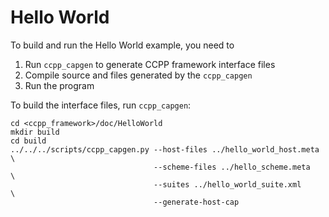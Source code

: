 Hello World
===========

To build and run the Hello World example, you need to
 1. Run `ccpp_capgen` to generate CCPP framework interface files
 2. Compile source and files generated by the `ccpp_capgen`
 3. Run the program

To build the interface files, run `ccpp_capgen`:
```
cd <ccpp_framework>/doc/HelloWorld
mkdir build
cd build
../../../scripts/ccpp_capgen.py --host-files ../hello_world_host.meta \
                                --scheme-files ../hello_scheme.meta   \
                                --suites ../hello_world_suite.xml     \
                                --generate-host-cap
```
